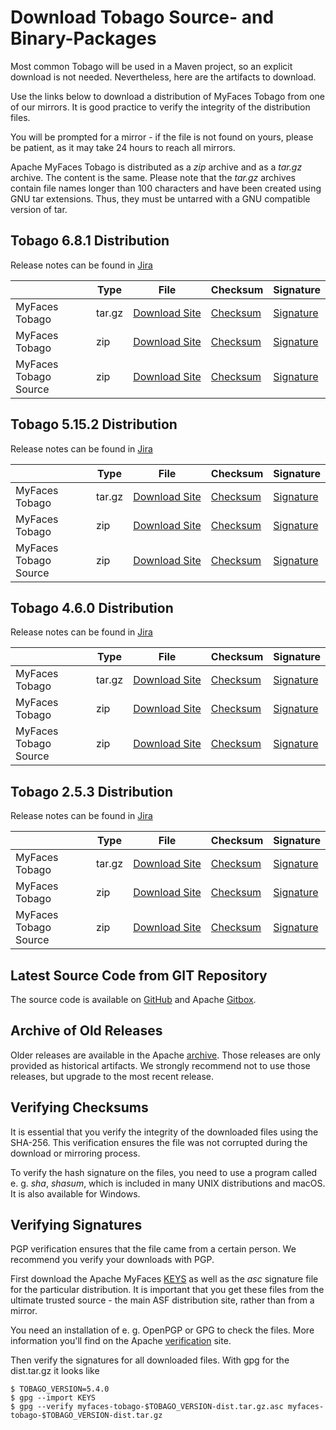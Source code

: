 # Download Tobago Source- and Binary-Packages

Most common Tobago will be used in a Maven project, so an explicit download is not needed.
Nevertheless, here are the artifacts to download.

Use the links below to download a distribution of MyFaces Tobago from
one of our mirrors. It is good practice to verify the integrity of the
distribution files.

You will be prompted for a mirror - if the file is not found on yours, please be patient, as it may take 24
hours to reach all mirrors.

Apache MyFaces Tobago is distributed as a *zip* archive and
as a *tar.gz* archive. The content is the same. Please note
that the *tar.gz* archives contain file names longer than 100 characters and have been
created using GNU tar extensions. Thus, they must be untarred with a GNU compatible
version of tar.

## Tobago 6.8.1 Distribution

Release notes can be found in
[Jira](https://issues.apache.org/jira/secure/ReleaseNote.jspa?projectId=12310273&version=12356010)

|                       | Type   | File                                                                                                          | Checksum                                                                                               | Signature                                                                                            |
|-----------------------|--------|---------------------------------------------------------------------------------------------------------------|--------------------------------------------------------------------------------------------------------|------------------------------------------------------------------------------------------------------|
| MyFaces Tobago        | tar.gz | [Download Site](https://www.apache.org/dyn/closer.lua/myfaces/binaries/myfaces-tobago-6.8.1-dist.tar.gz)      | [Checksum](https://www.apache.org/dyn/closer.lua/myfaces/binaries/myfaces-tobago-6.8.1-dist.tar.gz.sha256)      | [Signature](https://www.apache.org/dyn/closer.lua/myfaces/binaries/myfaces-tobago-6.8.1-dist.tar.gz.asc)      |
| MyFaces Tobago        | zip    | [Download Site](https://www.apache.org/dyn/closer.lua/myfaces/binaries/myfaces-tobago-6.8.1-dist.zip)         | [Checksum](https://www.apache.org/dyn/closer.lua/myfaces/binaries/myfaces-tobago-6.8.1-dist.zip.sha256)         | [Signature](https://www.apache.org/dyn/closer.lua/myfaces/binaries/myfaces-tobago-6.8.1-dist.zip.asc)         |
| MyFaces Tobago Source | zip    | [Download Site](https://www.apache.org/dyn/closer.lua/myfaces/source/myfaces-tobago-6.8.1-source-release.zip) | [Checksum](https://www.apache.org/dyn/closer.lua/myfaces/source/myfaces-tobago-6.8.1-source-release.zip.sha256) | [Signature](https://www.apache.org/dyn/closer.lua/myfaces/source/myfaces-tobago-6.8.1-source-release.zip.asc) |

## Tobago 5.15.2 Distribution

Release notes can be found in
[Jira](https://issues.apache.org/jira/secure/ReleaseNote.jspa?projectId=12310273&version=12355754)

|                       | Type   | File                                                                                                           | Checksum                                                                                                | Signature                                                                                             |
|-----------------------|--------|----------------------------------------------------------------------------------------------------------------|---------------------------------------------------------------------------------------------------------|-------------------------------------------------------------------------------------------------------|
| MyFaces Tobago        | tar.gz | [Download Site](https://www.apache.org/dyn/closer.lua/myfaces/binaries/myfaces-tobago-5.15.2-dist.tar.gz)      | [Checksum](https://www.apache.org/dyn/closer.lua/myfaces/binaries/myfaces-tobago-5.15.2-dist.tar.gz.sha256)      | [Signature](https://www.apache.org/dyn/closer.lua/myfaces/binaries/myfaces-tobago-5.15.2-dist.tar.gz.asc)      |
| MyFaces Tobago        | zip    | [Download Site](https://www.apache.org/dyn/closer.lua/myfaces/binaries/myfaces-tobago-5.15.2-dist.zip)         | [Checksum](https://www.apache.org/dyn/closer.lua/myfaces/binaries/myfaces-tobago-5.15.2-dist.zip.sha256)         | [Signature](https://www.apache.org/dyn/closer.lua/myfaces/binaries/myfaces-tobago-5.15.2-dist.zip.asc)         |
| MyFaces Tobago Source | zip    | [Download Site](https://www.apache.org/dyn/closer.lua/myfaces/source/myfaces-tobago-5.15.2-source-release.zip) | [Checksum](https://www.apache.org/dyn/closer.lua/myfaces/source/myfaces-tobago-5.15.2-source-release.zip.sha256) | [Signature](https://www.apache.org/dyn/closer.lua/myfaces/source/myfaces-tobago-5.15.2-source-release.zip.asc) |

## Tobago 4.6.0 Distribution

Release notes can be found in
[Jira](https://issues.apache.org/jira/secure/ReleaseNote.jspa?projectId=12310273&version=12352084)

|                       | Type   | File                                                                                                          | Checksum                                                                                               | Signature                                                                                            |
|-----------------------|--------|---------------------------------------------------------------------------------------------------------------|--------------------------------------------------------------------------------------------------------|------------------------------------------------------------------------------------------------------|
| MyFaces Tobago        | tar.gz | [Download Site](https://www.apache.org/dyn/closer.lua/myfaces/binaries/myfaces-tobago-4.6.0-dist.tar.gz)      | [Checksum](https://downloads.apache.org/myfaces/binaries/myfaces-tobago-4.6.0-dist.tar.gz.sha256)      | [Signature](https://downloads.apache.org/myfaces/binaries/myfaces-tobago-4.6.0-dist.tar.gz.asc)      |
| MyFaces Tobago        | zip    | [Download Site](https://www.apache.org/dyn/closer.lua/myfaces/binaries/myfaces-tobago-4.6.0-dist.zip)         | [Checksum](https://downloads.apache.org/myfaces/binaries/myfaces-tobago-4.6.0-dist.zip.sha256)         | [Signature](https://downloads.apache.org/myfaces/binaries/myfaces-tobago-4.6.0-dist.zip.asc)         |
| MyFaces Tobago Source | zip    | [Download Site](https://www.apache.org/dyn/closer.lua/myfaces/source/myfaces-tobago-4.6.0-source-release.zip) | [Checksum](https://downloads.apache.org/myfaces/source/myfaces-tobago-4.6.0-source-release.zip.sha256) | [Signature](https://downloads.apache.org/myfaces/source/myfaces-tobago-4.6.0-source-release.zip.asc) |

## Tobago 2.5.3 Distribution

Release notes can be found in
[Jira](https://issues.apache.org/jira/secure/ReleaseNote.jspa?projectId=12310273&version=12354404)

|                       | Type   | File                                                                                                          | Checksum                                                                                               | Signature                                                                                            |
|-----------------------|--------|---------------------------------------------------------------------------------------------------------------|--------------------------------------------------------------------------------------------------------|------------------------------------------------------------------------------------------------------|
| MyFaces Tobago        | tar.gz | [Download Site](https://www.apache.org/dyn/closer.lua/myfaces/binaries/myfaces-tobago-2.5.3-dist.tar.gz)      | [Checksum](https://downloads.apache.org/myfaces/binaries/myfaces-tobago-2.5.3-dist.tar.gz.sha256)      | [Signature](https://downloads.apache.org/myfaces/binaries/myfaces-tobago-2.5.3-dist.tar.gz.asc)      |
| MyFaces Tobago        | zip    | [Download Site](https://www.apache.org/dyn/closer.lua/myfaces/binaries/myfaces-tobago-2.5.3-dist.zip)         | [Checksum](https://downloads.apache.org/myfaces/binaries/myfaces-tobago-2.5.3-dist.zip.sha256)         | [Signature](https://downloads.apache.org/myfaces/binaries/myfaces-tobago-2.5.3-dist.zip.asc)         |
| MyFaces Tobago Source | zip    | [Download Site](https://www.apache.org/dyn/closer.lua/myfaces/source/myfaces-tobago-2.5.3-source-release.zip) | [Checksum](https://downloads.apache.org/myfaces/source/myfaces-tobago-2.5.3-source-release.zip.sha256) | [Signature](https://downloads.apache.org/myfaces/source/myfaces-tobago-2.5.3-source-release.zip.asc) |

## Latest Source Code from GIT Repository

The source code is available on
[GitHub](https://github.com/apache/myfaces-tobago) and Apache
[Gitbox](https://gitbox.apache.org/repos/asf?p=myfaces-tobago.git).

## Archive of Old Releases

Older releases are available in the Apache
[archive](https://archive.apache.org/dist/myfaces/).
Those releases are only provided as historical artifacts. We strongly
recommend not to use those releases, but upgrade to the most recent release.

## Verifying Checksums

It is essential that you verify the integrity of the downloaded
files using the SHA-256.
This verification ensures the
file was not corrupted during the download or mirroring process.

To verify the hash signature on the files, you need to use a program
called e. g. *sha*, *shasum*, which is
included in many UNIX distributions and macOS.
It is also available for Windows.

## Verifying Signatures

PGP verification ensures that the file came from a certain person.
We recommend you verify your downloads with PGP.

First download the Apache MyFaces
[KEYS](https://www.apache.org/dist/myfaces/KEYS)
as well as the *asc* signature file
for the particular distribution. It is important that you get these files from the ultimate
trusted source - the main ASF distribution site, rather than from a mirror.

You need an installation of e. g. OpenPGP or GPG to check the files. More information you'll find on the
Apache [verification](https://www.apache.org/info/verification.html#CheckingSignatures)
site.

Then verify the signatures for all downloaded files. With gpg for the dist.tar.gz it looks like

```
$ TOBAGO_VERSION=5.4.0
$ gpg --import KEYS
$ gpg --verify myfaces-tobago-$TOBAGO_VERSION-dist.tar.gz.asc myfaces-tobago-$TOBAGO_VERSION-dist.tar.gz
```

